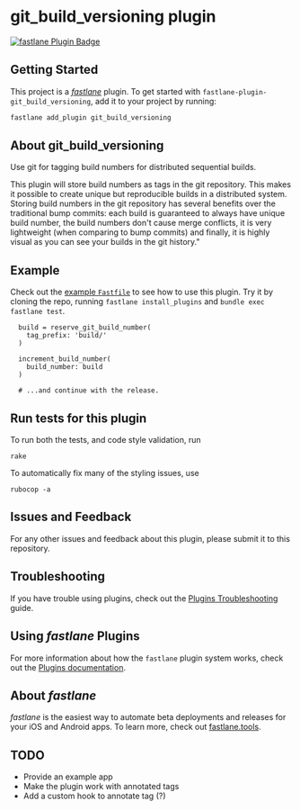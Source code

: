 # git_build_versioning plugin

[![fastlane Plugin Badge](https://rawcdn.githack.com/fastlane/fastlane/master/fastlane/assets/plugin-badge.svg)](https://rubygems.org/gems/fastlane-plugin-git_build_versioning)


## Getting Started

This project is a [_fastlane_](https://github.com/fastlane/fastlane) plugin. To get started with `fastlane-plugin-git_build_versioning`, add it to your project by running:

```bash
fastlane add_plugin git_build_versioning
```

## About git_build_versioning

Use git for tagging build numbers for distributed sequential builds.

This plugin will store build numbers as tags in the git repository. This makes it possible to create unique but reproducible builds in a distributed system. Storing build numbers in the git repository has several benefits over the traditional bump commits: each build is guaranteed to always have unique build number, the build numbers don't cause merge conflicts, it is very lightweight (when comparing to bump commits) and finally, it is highly visual as you can see your builds in the git history."

## Example

Check out the [example `Fastfile`](fastlane/Fastfile) to see how to use this plugin. Try it by cloning the repo, running `fastlane install_plugins` and `bundle exec fastlane test`.

```
  build = reserve_git_build_number(
    tag_prefix: 'build/'
  )
  
  increment_build_number(
    build_number: build
  )
  
  # ...and continue with the release.
```

## Run tests for this plugin

To run both the tests, and code style validation, run

```
rake
```

To automatically fix many of the styling issues, use
```
rubocop -a
```

## Issues and Feedback

For any other issues and feedback about this plugin, please submit it to this repository.

## Troubleshooting

If you have trouble using plugins, check out the [Plugins Troubleshooting](https://docs.fastlane.tools/plugins/plugins-troubleshooting/) guide.

## Using _fastlane_ Plugins

For more information about how the `fastlane` plugin system works, check out the [Plugins documentation](https://docs.fastlane.tools/plugins/create-plugin/).

## About _fastlane_

_fastlane_ is the easiest way to automate beta deployments and releases for your iOS and Android apps. To learn more, check out [fastlane.tools](https://fastlane.tools).


## TODO

- Provide an example app
- Make the plugin work with annotated tags
- Add a custom hook to annotate tag (?)
